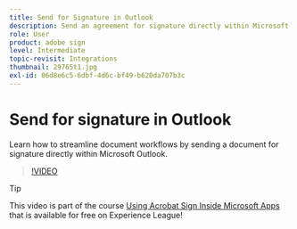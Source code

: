 ```yaml
---
title: Send for Signature in Outlook
description: Send an agreement for signature directly within Microsoft Outlook
role: User
product: adobe sign
level: Intermediate
topic-revisit: Integrations
thumbnail: 29765t1.jpg
exl-id: 06d8e6c5-6dbf-4d6c-bf49-b620da707b3c
---
```

# Send for signature in Outlook

Learn how to streamline document workflows by sending a document for signature directly within Microsoft Outlook.

>[!VIDEO](https://video.tv.adobe.com/v/29765t1?hidetitle=true)

>[!TIP]
>
>This video is part of the course [Using Acrobat Sign Inside Microsoft Apps](https://experienceleague.adobe.com/?recommended=Sign-U-1-2020.2) that is available for free on Experience League!
